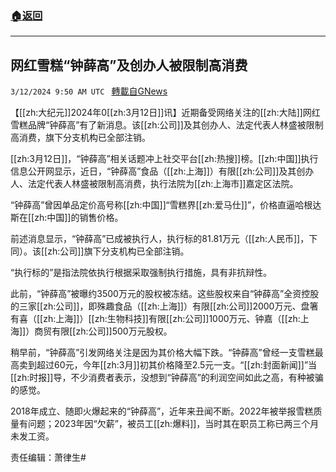 ###  [:house:返回](README.md)
---


## 网红雪糕“钟薛高”及创办人被限制高消费
`3/12/2024 9:50 AM UTC ` [轉載自GNews](https://gnews.org/articles/2387212)

【[[zh:大纪元]]2024年0[[zh:3月12日]]讯】近期备受网络关注的[[zh:大陆]]网红雪糕品牌“钟薛高”有了新消息。该[[zh:公司]]及其创办人、法定代表人林盛被限制高消费，旗下分支机构已全部注销。

[[zh:3月12日]]，“钟薛高”相关话题冲上社交平台[[zh:热搜]]榜。[[zh:中国]]执行信息公开网显示，近日，“钟薛高”食品（[[zh:上海]]）有限[[zh:公司]]及其创办人、法定代表人林盛被限制高消费，执行法院为[[zh:上海市]]嘉定区法院。

“钟薛高”曾因单品定价高号称[[zh:中国]]“雪糕界[[zh:爱马仕]]”，价格直逼哈根达斯在[[zh:中国]]的销售价格。

前述消息显示，“钟薛高”已成被执行人，执行标的81.81万元（[[zh:人民币]]，下同）。该[[zh:公司]]旗下分支机构已全部注销。

“执行标的”是指法院依执行根据采取强制执行措施，具有非抗辩性。

此前，“钟薛高”被曝约3500万元的股权被冻结。这些股权来自“钟薛高”全资控股的三家[[zh:公司]]，即殊趣食品（[[zh:上海]]）有限[[zh:公司]]2000万元、盘箸有喜（[[zh:上海]]）[[zh:生物科技]]有限[[zh:公司]]1000万元、钟嘉（[[zh:上海]]）商贸有限[[zh:公司]]500万元股权。

稍早前，“钟薛高”引发网络关注是因为其价格大幅下跌。“钟薛高”曾经一支雪糕最高卖到超过60元，今年[[zh:3月]]初其价格降至2.5元一支。“[[zh:封面新闻]]”当[[zh:时报]]导，不少消费者表示，没想到“钟薛高”的利润空间如此之高，有种被骗的感觉。

2018年成立、随即火爆起来的“钟薛高”，近年来丑闻不断。2022年被举报雪糕质量有问题；2023年因“欠薪”，被员工[[zh:爆料]]，当时其在职员工称已两三个月未发工资。

责任编辑：萧律生#
